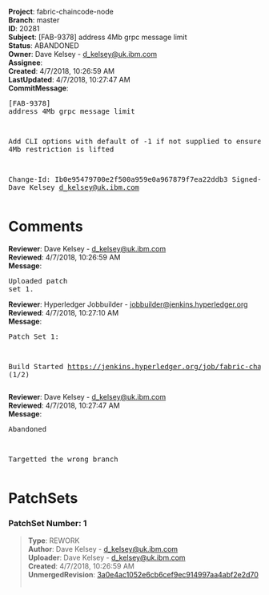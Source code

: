 <strong>Project</strong>: fabric-chaincode-node<br><strong>Branch</strong>: master<br><strong>ID</strong>: 20281<br><strong>Subject</strong>: [FAB-9378] address 4Mb grpc message limit<br><strong>Status</strong>: ABANDONED<br><strong>Owner</strong>: Dave Kelsey - d_kelsey@uk.ibm.com<br><strong>Assignee</strong>:<br><strong>Created</strong>: 4/7/2018, 10:26:59 AM<br><strong>LastUpdated</strong>: 4/7/2018, 10:27:47 AM<br><strong>CommitMessage</strong>:<br><pre>[FAB-9378] address 4Mb grpc message limit

Add CLI options with default of -1 if not supplied to
ensure that the 4Mb restriction is lifted

Change-Id: Ib0e95479700e2f500a959e0a967879f7ea22ddb3
Signed-off-by: Dave Kelsey <d_kelsey@uk.ibm.com>
</pre><h1>Comments</h1><strong>Reviewer</strong>: Dave Kelsey - d_kelsey@uk.ibm.com<br><strong>Reviewed</strong>: 4/7/2018, 10:26:59 AM<br><strong>Message</strong>: <pre>Uploaded patch set 1.</pre><strong>Reviewer</strong>: Hyperledger Jobbuilder - jobbuilder@jenkins.hyperledger.org<br><strong>Reviewed</strong>: 4/7/2018, 10:27:10 AM<br><strong>Message</strong>: <pre>Patch Set 1:

Build Started https://jenkins.hyperledger.org/job/fabric-chaincode-node-verify-s390x/114/ (1/2)</pre><strong>Reviewer</strong>: Dave Kelsey - d_kelsey@uk.ibm.com<br><strong>Reviewed</strong>: 4/7/2018, 10:27:47 AM<br><strong>Message</strong>: <pre>Abandoned

Targetted the wrong branch</pre><h1>PatchSets</h1><h3>PatchSet Number: 1</h3><blockquote><strong>Type</strong>: REWORK<br><strong>Author</strong>: Dave Kelsey - d_kelsey@uk.ibm.com<br><strong>Uploader</strong>: Dave Kelsey - d_kelsey@uk.ibm.com<br><strong>Created</strong>: 4/7/2018, 10:26:59 AM<br><strong>UnmergedRevision</strong>: [3a0e4ac1052e6cb6cef9ec914997aa4abf2e2d70](https://github.com/hyperledger-gerrit-archive/fabric-chaincode-node/commit/3a0e4ac1052e6cb6cef9ec914997aa4abf2e2d70)<br><br></blockquote>